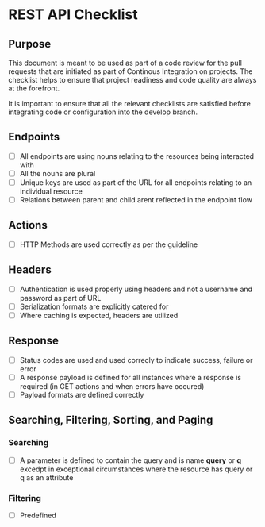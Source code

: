 
# REST API Checklist

## Purpose 
This document is meant to be used as part of a code review for the pull requests that are initiated as part of Continous Integration on projects. The checklist helps to ensure that project readiness and code quality are always at the forefront.

It is important to ensure that all the relevant checklists are satisfied before integrating code or configuration into the develop branch. 

## Endpoints
- [ ] All endpoints are using nouns relating to the resources being interacted with
- [ ] All the nouns are plural
- [ ] Unique keys are used as part of the URL for all endpoints relating to an individual resource
- [ ] Relations between parent and child arent reflected in the endpoint flow

## Actions 
- [ ] HTTP Methods are used correctly as per the guideline 

## Headers
 - [ ] Authentication is used properly using headers and not a username and password as part of URL
 - [ ] Serialization formats are explicitly catered for
 - [ ] Where caching is expected, headers are utilized

## Response
- [ ] Status codes are used and used correcly to indicate success, failure or error
- [ ] A response payload is defined for all instances where a response is required (in GET actions and when errors have occured)
- [ ] Payload formats are defined correctly

## Searching, Filtering, Sorting, and Paging

### Searching 
- [ ] A parameter is defined to contain the query and is name **query** or  **q** excedpt in exceptional circumstances where the resource has query or q as an attribute

### Filtering 
- [ ] Predefined
<!--stackedit_data:
eyJoaXN0b3J5IjpbLTQ3ODgyMzA5NF19
-->